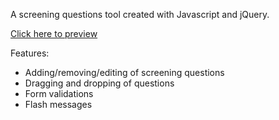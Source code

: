 A screening questions tool created with Javascript and jQuery.

[Click here to preview](http://discuss.dj.surge.sh)

Features:
* Adding/removing/editing of screening questions
* Dragging and dropping of questions
* Form validations
* Flash messages
